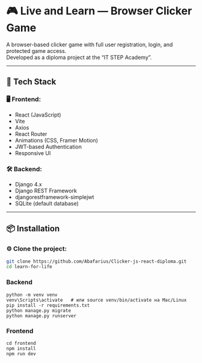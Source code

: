 # 🎮 Live and Learn — Browser Clicker Game

A browser-based clicker game with full user registration, login, and protected game access.  
Developed as a diploma project at the “IT STEP Academy”.

---

## 🚀 Tech Stack

### 🖥️ Frontend:
- React (JavaScript)
- Vite
- Axios
- React Router
- Animations (CSS, Framer Motion)
- JWT-based Authentication
- Responsive UI

### 🛠️ Backend:
- Django 4.x
- Django REST Framework
- djangorestframework-simplejwt
- SQLite (default database)

---

## 📦 Installation

### ⚙️ Clone the project:

```bash
git clone https://github.com/Abafarius/Clicker-js-react-diploma.git
cd learn-for-life
```


### Backend
```
python -m venv venv
venv\Scripts\activate   # или source venv/bin/activate на Mac/Linux
pip install -r requirements.txt
python manage.py migrate
python manage.py runserver
```
### Frontend
```
cd frontend
npm install
npm run dev
```
